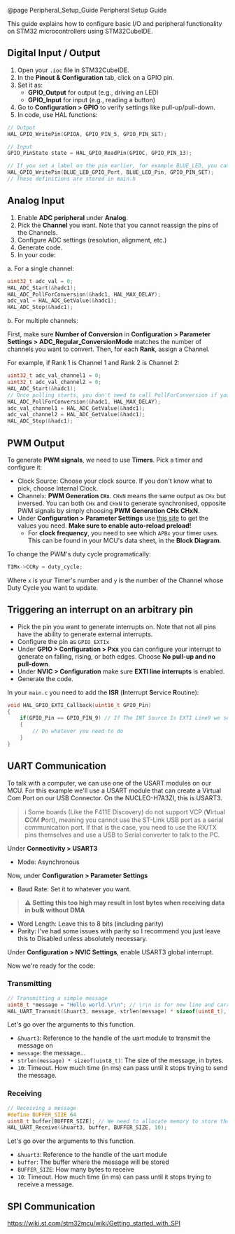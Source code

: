 @page Peripheral_Setup_Guide Peripheral Setup Guide

This guide explains how to configure basic I/O and peripheral functionality on STM32 microcontrollers using STM32CubeIDE.

## Digital Input / Output

1. Open your `.ioc` file in STM32CubeIDE.
2. In the **Pinout & Configuration** tab, click on a GPIO pin.
3. Set it as:
   - **GPIO_Output** for output (e.g., driving an LED)
   - **GPIO_Input** for input (e.g., reading a button)
4. Go to **Configuration > GPIO** to verify settings like pull-up/pull-down.
5. In code, use HAL functions:
```c
// Output
HAL_GPIO_WritePin(GPIOA, GPIO_PIN_5, GPIO_PIN_SET);

// Input
GPIO_PinState state = HAL_GPIO_ReadPin(GPIOC, GPIO_PIN_13);

// If you set a label on the pin earlier, for example BLUE_LED, you can write this:
HAL_GPIO_WritePin(BLUE_LED_GPIO_Port, BLUE_LED_Pin, GPIO_PIN_SET);
// These definitions are stored in main.h
```

## Analog Input

1. Enable **ADC peripheral** under **Analog**.
2. Pick the **Channel** you want. Note that you cannot reassign the pins of the Channels.
3. Configure ADC settings (resolution, alignment, etc.)
4. Generate code.
5. In your code:

a. For a single channel:
```c
uint32_t adc_val = 0;
HAL_ADC_Start(&hadc1);
HAL_ADC_PollForConversion(&hadc1, HAL_MAX_DELAY);
adc_val = HAL_ADC_GetValue(&hadc1);
HAL_ADC_Stop(&hadc1);
```
b. For multiple channels:

First, make sure **Number of Conversion** in **Configuration > Parameter Settings > ADC_Regular_ConversionMode** matches the number of channels you want to convert. Then, for each **Rank**, assign a Channel.

For example, if Rank 1 is Channel 1 and Rank 2 is Channel 2:
```c
uint32_t adc_val_channel1 = 0;
uint32_t adc_val_channel2 = 0;
HAL_ADC_Start(&hadc1);
// Once polling starts, you don't need to call PollForConversion if you set the ADC to run in Continuous mode. If it is in Single mode, then you need to PollForConversion every time you need new values.
HAL_ADC_PollForConversion(&hadc1, HAL_MAX_DELAY);
adc_val_channel1 = HAL_ADC_GetValue(&hadc1);
adc_val_channel2 = HAL_ADC_GetValue(&hadc1);
HAL_ADC_Stop(&hadc1);
```

## PWM Output
To generate **PWM signals**, we need to use **Timers**. Pick a timer and configure it:
- Clock Source: Choose your clock source. If you don't know what to pick, choose Internal Clock.
- Channel`x`: **PWM Generation `CHx`**. `CHxN` means the same output as `CHx` but inversed. You can both `CHx` and `CHxN` to generate synchronised, opposite PWM signals by simply choosing **PWM Generation CHx CHxN**.
- Under **Configuration > Parameter Settings** use [this site](https://deepbluembedded.com/stm32-pwm-calculator/) to get the values you need. **Make sure to enable auto-reload preload!**
    - For **clock frequency**, you need to see which `APBx` your timer uses. This can be found in your MCU's data sheet, in the **Block Diagram**.

To change the PWM's duty cycle programatically:
```c
TIMx->CCRy = duty_cycle;
```
Where `x` is your Timer's number and `y` is the number of the Channel whose Duty Cycle you want to update.

## Triggering an interrupt on an arbitrary pin
- Pick the pin you want to generate interrupts on. Note that not all pins have the ability to generate external interrupts.
- Configure the pin as `GPIO_EXTIx`
- Under **GPIO > Configuration > Pxx** you can configure your interrupt to generate on falling, rising, or both edges. Choose **No pull-up and no pull-down**.
- Under **NVIC > Configuration** make sure **EXTI line interrupts** is enabled.
- Generate the code.

In your `main.c` you need to add the **ISR** (**I**nterrupt **S**ervice **R**outine):
```c
void HAL_GPIO_EXTI_Callback(uint16_t GPIO_Pin)
{
    if(GPIO_Pin == GPIO_PIN_9) // If The INT Source Is EXTI Line9 we set up earlier
    {
        // Do whatever you need to do
    }
}
```

## UART Communication
To talk with a computer, we can use one of the USART modules on our MCU. For this example we'll use a USART module that can create a Virtual Com Port on our USB Connector. On the NUCLEO-H7A3ZI, this is USART3.

> ℹ️ Some boards (Like the F411E Discovery) do not support VCP (**V**irtual **C**OM **P**ort), meaning you cannot use the ST-Link USB port as a serial communication port. If that is the case, you need to use the RX/TX pins themselves and use a USB to Serial converter to talk to the PC.

Under **Connectivity > USART3**
- Mode: Asynchronous

Now, under **Configuration > Parameter Settings**
- Baud Rate: Set it to whatever you want.

> **⚠️ Setting this too high may result in lost bytes when receiving data in bulk without DMA**
- Word Length: Leave this to 8 bits (including parity)
- Parity: I've had some issues with parity so I recommend you just leave this to Disabled unless absolutely necessary.

Under **Configuration > NVIC Settings**, enable USART3 global interrupt.

Now we're ready for the code:
### Transmitting
```c
// Transmitting a simple message
uint8_t *message = "Hello world.\r\n"; // \r\n is for new line and carriage return.
HAL_UART_Transmit(&huart3, message, strlen(message) * sizeof(uint8_t), 10);
```
Let's go over the arguments to this function.
- `&huart3`: Reference to the handle of the uart module to transmit the message on
- `message`: the message...
- `strlen(message) * sizeof(uint8_t)`: The size of the message, in bytes.
- `10`: Timeout. How much time (in ms) can pass until it stops trying to send the message.

### Receiving
```c
// Receiving a message
#define BUFFER_SIZE 64
uint8_t buffer[BUFFER_SIZE]; // We need to allocate memory to store the message in
HAL_UART_Receive(&huart3, buffer, BUFFER_SIZE, 10);
```
Let's go over the arguments to this function.
- `&huart3`: Reference to the handle of the uart module
- `buffer`: The buffer where the message will be stored
- `BUFFER_SIZE`: How many bytes to receive
- `10`: Timeout. How much time (in ms) can pass until it stops trying to receive a message.

## SPI Communication
https://wiki.st.com/stm32mcu/wiki/Getting_started_with_SPI
